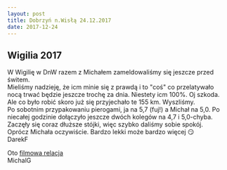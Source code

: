 ```yaml
---
layout: post
title: Dobrzyń n.Wisłą 24.12.2017
date: 2017-12-24
---
```


## Wigilia 2017 

W Wigilię w DnW razem z Michałem zameldowaliśmy się jeszcze przed świtem.  
Mieliśmy nadzieję, że icm minie się z prawdą i to "coś" co przelatywało nocą trwać będzie jeszcze trochę za dnia.
Niestety icm 100%. Oj szkoda. Ale co było robić skoro już się przyjechało te 155 km. Wyszliśmy.  
Po sobotnim przypakowaniu pierogami, ja na 5,7 (fuj!) a Michał na 5,0.
Po niecałej godzinie dołączyło jeszcze dwóch kolegów na 4,7 i 5,0-chyba.
Zaczęły się coraz dłuższe stójki, więc szybko daliśmy sobie spokój.  
Oprócz Michała oczywiście. Bardzo lekki może bardzo więcej :smirk:  
DarekF  

Oto [filmowa relacja](https://youtu.be/DKROyjZ6WuA)  
MichalG  
